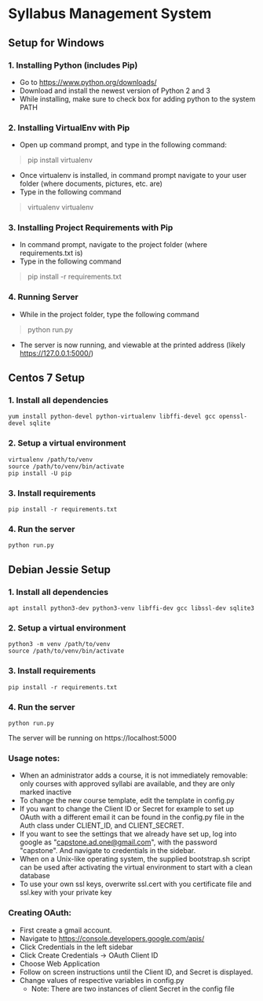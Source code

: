 # Syllabus Management System

## Setup for Windows

### 1. Installing Python (includes Pip)
- Go to https://www.python.org/downloads/
- Download and install the newest version of Python 2 and 3
- While installing, make sure to check box for adding python to the system PATH

### 2. Installing VirtualEnv with Pip
- Open up command prompt, and type in the following command:
> pip install virtualenv
- Once virtualenv is installed, in command prompt navigate to your user folder (where documents, pictures, etc. are)
- Type in the following command
> virtualenv virtualenv

### 3. Installing Project Requirements with Pip
- In command prompt, navigate to the project folder (where requirements.txt is)
- Type in the following command
> pip install -r requirements.txt

### 4. Running Server
- While in the project folder, type the following command
> python run.py
- The server is now running, and viewable at the printed address (likely https://127.0.0.1:5000/)

## Centos 7 Setup

### 1. Install all dependencies

    yum install python-devel python-virtualenv libffi-devel gcc openssl-devel sqlite

### 2. Setup a virtual environment
    virtualenv /path/to/venv
	source /path/to/venv/bin/activate
	pip install -U pip

### 3. Install requirements
    pip install -r requirements.txt

### 4. Run the server
	python run.py

## Debian Jessie Setup

### 1. Install all dependencies

    apt install python3-dev python3-venv libffi-dev gcc libssl-dev sqlite3

### 2. Setup a virtual environment
    python3 -m venv /path/to/venv
	source /path/to/venv/bin/activate

### 3. Install requirements
    pip install -r requirements.txt

### 4. Run the server
	python run.py

The server will be running on https://localhost:5000

### Usage notes:
- When an administrator adds a course, it is not immediately removable: only courses with approved syllabi are available, and they are only marked inactive
- To change the new course template, edit the template in config.py
- If you want to change the Client ID or Secret for example to set up OAuth with a different email it can be found in the config.py file in the Auth class under CLIENT_ID, and CLIENT_SECRET.
- If you want to see the settings that we already have set up, log into google as "capstone.ad.one@gmail.com", with the password "capstone". And navigate to credentials in the sidebar.
- When on a Unix-like operating system, the supplied bootstrap.sh script can be used after activating the virtual environment to start with a clean database
- To use your own ssl keys, overwrite ssl.cert with you certificate file and ssl.key with your private key

### Creating OAuth:
- First create a gmail account.
- Navigate to https://console.developers.google.com/apis/
- Click Credentials in the left sidebar
- Click Create Credentials -> OAuth Client ID
- Choose Web Application
- Follow on screen instructions until the Client ID, and Secret is displayed.
- Change values of respective variables in config.py
	- Note: There are two instances of client Secret in the config file
